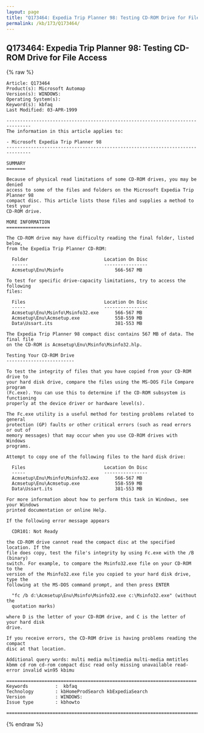 ```yaml
---
layout: page
title: "Q173464: Expedia Trip Planner 98: Testing CD-ROM Drive for File Access"
permalink: /kb/173/Q173464/
---
```


## Q173464: Expedia Trip Planner 98: Testing CD-ROM Drive for File Access

{% raw %}

	Article: Q173464
	Product(s): Microsoft Automap
	Version(s): WINDOWS:
	Operating System(s): 
	Keyword(s): kbfaq
	Last Modified: 03-APR-1999
	
	-------------------------------------------------------------------------------
	The information in this article applies to:
	
	- Microsoft Expedia Trip Planner 98 
	-------------------------------------------------------------------------------
	
	SUMMARY
	=======
	
	Because of physical read limitations of some CD-ROM drives, you may be denied
	access to some of the files and folders on the Microsoft Expedia Trip Planner 98
	compact disc. This article lists those files and supplies a method to test your
	CD-ROM drive.
	
	MORE INFORMATION
	================
	
	The CD-ROM drive may have difficulty reading the final folder, listed below,
	from the Expedia Trip Planner CD-ROM:
	
	  Folder                            Location On Disc
	  ------                            ----------------
	  Acmsetup\Enu\Msinfo                   566-567 MB
	
	To test for specific drive-capacity limitations, try to access the following
	files:
	
	  Files                             Location On Disc
	  -----                             ----------------
	  Acmsetup\Enu\Msinfo\Msinfo32.exe      566-567 MB
	  Acmsetup\Enu\Acmsetup.exe             558-559 MB
	  Data\Ussart.its                       381-553 MB
	
	The Expedia Trip Planner 98 compact disc contains 567 MB of data. The final file
	on the CD-ROM is Acmsetup\Enu\Msinfo\Msinfo32.hlp.
	
	Testing Your CD-ROM Drive
	-------------------------
	
	To test the integrity of files that you have copied from your CD-ROM drive to
	your hard disk drive, compare the files using the MS-DOS File Compare program
	(Fc.exe). You can use this to determine if the CD-ROM subsystem is functioning
	properly at the device driver or hardware level(s).
	
	The Fc.exe utility is a useful method for testing problems related to general
	protection (GP) faults or other critical errors (such as read errors or out of
	memory messages) that may occur when you use CD-ROM drives with Windows
	programs.
	
	Attempt to copy one of the following files to the hard disk drive:
	
	  Files                             Location On Disc
	  -----                             ----------------
	  Acmsetup\Enu\Msinfo\Msinfo32.exe      566-567 MB
	  Acmsetup\Enu\Acmsetup.exe             558-559 MB
	  Data\Ussart.its                       381-553 MB
	
	For more information about how to perform this task in Windows, see your Windows
	printed documentation or online Help.
	
	If the following error message appears
	
	  CDR101: Not Ready
	
	the CD-ROM drive cannot read the compact disc at the specified location. If the
	file does copy, test the file's integrity by using Fc.exe with the /B (binary)
	switch. For example, to compare the Msinfo32.exe file on your CD-ROM to the
	version of the Msinfo32.exe file you copied to your hard disk drive, type the
	following at the MS-DOS command prompt, and then press ENTER
	
	  "fc /b d:\Acmsetup\Enu\Msinfo\Msinfo32.exe c:\Msinfo32.exe" (without the
	  quotation marks)
	
	where D is the letter of your CD-ROM drive, and C is the letter of your hard disk
	drive.
	
	If you receive errors, the CD-ROM drive is having problems reading the compact
	disc at that location.
	
	Additional query words: multi media multimedia multi-media mmtitles kbmm cd rom cd-rom compact disc read only missing unavailable read-error invalid win95 kbimu
	
	======================================================================
	Keywords          :  kbfaq
	Technology        : kbHomeProdSearch kbExpediaSearch
	Version           : WINDOWS:
	Issue type        : kbhowto
	
	=============================================================================
	

{% endraw %}
